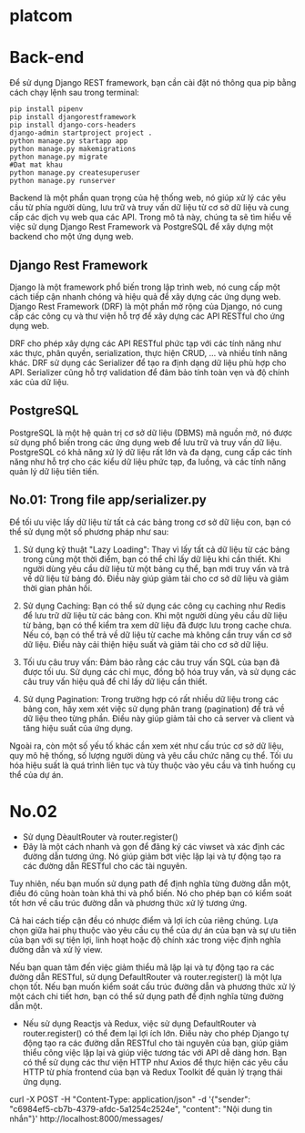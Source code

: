 # platcom

# Back-end

Để sử dụng Django REST framework, bạn cần cài đặt nó thông qua pip bằng cách chạy lệnh sau trong terminal:

```
pip install pipenv
pip install djangorestframework
pip install django-cors-headers
django-admin startproject project .
python manage.py startapp app
python manage.py makemigrations
python manage.py migrate
#Dat mat khau
python manage.py createsuperuser
python manage.py runserver

```

Backend là một phần quan trọng của hệ thống web, nó giúp xử lý các yêu cầu từ phía người dùng, lưu trữ và truy vấn dữ liệu từ cơ sở dữ liệu và cung cấp các dịch vụ web qua các API. Trong mô tả này, chúng ta sẽ tìm hiểu về việc sử dụng Django Rest Framework và PostgreSQL để xây dựng một backend cho một ứng dụng web.

## **Django Rest Framework**

Django là một framework phổ biến trong lập trình web, nó cung cấp một cách tiếp cận nhanh chóng và hiệu quả để xây dựng các ứng dụng web. Django Rest Framework (DRF) là một phần mở rộng của Django, nó cung cấp các công cụ và thư viện hỗ trợ để xây dựng các API RESTful cho ứng dụng web.

DRF cho phép xây dựng các API RESTful phức tạp với các tính năng như xác thực, phân quyền, serialization, thực hiện CRUD, … và nhiều tính năng khác. DRF sử dụng các Serializer để tạo ra định dạng dữ liệu phù hợp cho API. Serializer cũng hỗ trợ validation để đảm bảo tính toàn vẹn và độ chính xác của dữ liệu.

## **PostgreSQL**

PostgreSQL là một hệ quản trị cơ sở dữ liệu (DBMS) mã nguồn mở, nó được sử dụng phổ biến trong các ứng dụng web để lưu trữ và truy vấn dữ liệu. PostgreSQL có khả năng xử lý dữ liệu rất lớn và đa dạng, cung cấp các tính năng như hỗ trợ cho các kiểu dữ liệu phức tạp, đa luồng, và các tính năng quản lý dữ liệu tiên tiến.




## No.01:  Trong file app/serializer.py
Để tối ưu việc lấy dữ liệu từ tất cả các bảng trong cơ sở dữ liệu con, bạn có thể sử dụng một số phương pháp như sau:

1. Sử dụng kỹ thuật "Lazy Loading": Thay vì lấy tất cả dữ liệu từ các bảng trong cùng một thời điểm, bạn có thể chỉ lấy dữ liệu khi cần thiết. Khi người dùng yêu cầu dữ liệu từ một bảng cụ thể, bạn mới truy vấn và trả về dữ liệu từ bảng đó. Điều này giúp giảm tải cho cơ sở dữ liệu và giảm thời gian phản hồi.

2. Sử dụng Caching: Bạn có thể sử dụng các công cụ caching như Redis để lưu trữ dữ liệu từ các bảng con. Khi một người dùng yêu cầu dữ liệu từ bảng, bạn có thể kiểm tra xem dữ liệu đã được lưu trong cache chưa. Nếu có, bạn có thể trả về dữ liệu từ cache mà không cần truy vấn cơ sở dữ liệu. Điều này cải thiện hiệu suất và giảm tải cho cơ sở dữ liệu.

3. Tối ưu câu truy vấn: Đảm bảo rằng các câu truy vấn SQL của bạn đã được tối ưu. Sử dụng các chỉ mục, đồng bộ hóa truy vấn, và sử dụng các câu truy vấn hiệu quả để chỉ lấy dữ liệu cần thiết.

4. Sử dụng Pagination: Trong trường hợp có rất nhiều dữ liệu trong các bảng con, hãy xem xét việc sử dụng phân trang (pagination) để trả về dữ liệu theo từng phần. Điều này giúp giảm tải cho cả server và client và tăng hiệu suất của ứng dụng.

Ngoài ra, còn một số yếu tố khác cần xem xét như cấu trúc cơ sở dữ liệu, quy mô hệ thống, số lượng người dùng và yêu cầu chức năng cụ thể. Tối ưu hóa hiệu suất là quá trình liên tục và tùy thuộc vào yêu cầu và tình huống cụ thể của dự án.




# No.02
- Sử dụng DèaultRouter và router.register()
- Đây là một cách nhanh và gọn để đăng ký các viwset và xác định các đường dẫn tương ứng. Nó giúp giảm bớt việc lặp lại và tự động tạo ra các đường dẫn 
RESTful cho các tài nguyên.

Tuy nhiên, nếu bạn muốn sử dụng path để định nghĩa từng đường dẫn một, điều đó cũng hoàn toàn khả thi và phổ biến. Nó cho phép bạn có kiểm soát tốt hơn về cấu trúc đường dẫn và phương thức xử lý tương ứng.

Cả hai cách tiếp cận đều có nhược điểm và lợi ích của riêng chúng. Lựa chọn giữa hai phụ thuộc vào yêu cầu cụ thể của dự án của bạn và sự ưu tiên của bạn với sự tiện lợi, linh hoạt hoặc độ chính xác trong việc định nghĩa đường dẫn và xử lý view.

Nếu bạn quan tâm đến việc giảm thiểu mã lặp lại và tự động tạo ra các đường dẫn RESTful, sử dụng DefaultRouter và router.register() là một lựa chọn tốt. Nếu bạn muốn kiểm soát cấu trúc đường dẫn và phương thức xử lý một cách chi tiết hơn, bạn có thể sử dụng path để định nghĩa từng đường dẫn một.

- Nếu sử dụng Reactjs và Redux, việc sử dụng DefaultRouter và router.register() có thể đem lại lợi ích lớn. Điều này cho phép Django tự động tạo ra các đường dẫn RESTful cho tài nguyên của bạn, giúp giảm thiểu công việc lặp lại và giúp việc tương tác với API dễ dàng hơn. Bạn có thể sử dụng các thư viện HTTP như Axios để thực hiện các yêu cầu HTTP từ phía frontend của bạn và Redux Toolkit để quản lý trạng thái ứng dụng.


curl -X POST -H "Content-Type: application/json" -d '{"sender": "c6984ef5-cb7b-4379-afdc-5a1254c2524e", "content": "Nội dung tin nhắn"}' http://localhost:8000/messages/
